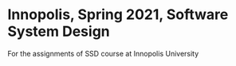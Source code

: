 # Innopolis, Spring 2021, Software System Design

For the assignments of SSD course at Innopolis University
